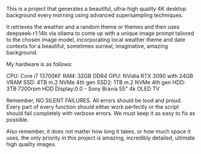 This is a project that generates a beautiful, ultra-high quality 4K desktop background every morning using advanced supersampling techniques.

It retrieves the weather and a random theme or themes and then uses deepseek-r1:14b via ollama to come up with a unique image prompt tailored to the chosen image model, incorporating local weather theme and date contexts for a beautiful, sometimes surreal, imaginative, amazing background.

My hardware is as follows:

CPU: Core i7 13700KF
RAM: 32GB DDR4
GPU: NVidia RTX 3090 with 24GB VRAM
SSD: 4TB m.2 NVMe 4th gen
SSD2: 1TB m.2 NVMe 4th gen
HDD: 3TB 7200rpm HDD
Display:0.0 - Sony Bravia 55" 4k OLED TV

Remember, NO SILENT FAILURES.  All errors should be loud and proud.  Every part of every function should either work perfectly or the script should fail completely with verbose errors.  We must keep it as easy to fix as possible.

Also remember, it does not matter how long it takes, or how much space it uses, the only priority in this project is amazing, incredibly detailed, ultimate high quality images.